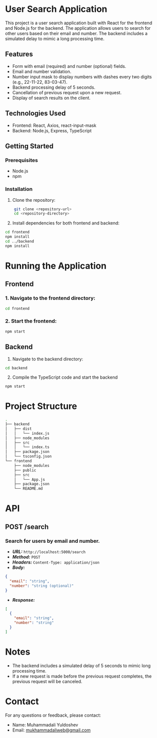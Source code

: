 # User Search Application

This project is a user search application built with React for the frontend and Node.js for the backend. The application allows users to search for other users based on their email and number. The backend includes a simulated delay to mimic a long processing time.

## Features

- Form with email (required) and number (optional) fields.
- Email and number validation.
- Number input mask to display numbers with dashes every two digits (e.g., 22-11-22, 83-03-47).
- Backend processing delay of 5 seconds.
- Cancellation of previous request upon a new request.
- Display of search results on the client.

## Technologies Used

- Frontend: React, Axios, react-input-mask
- Backend: Node.js, Express, TypeScript

## Getting Started

### Prerequisites

- Node.js
- npm

### Installation

1. Clone the repository:
```bash
    git clone <repository-url>
    cd <repository-directory>
```

2. Install dependencies for both frontend and backend:
```bash
cd frontend
npm install
cd ../backend
npm install
```

# Running the Application

## Frontend
### 1. Navigate to the frontend directory:
```bash
cd frontend
```
### 2. Start the frontend:
```bash
npm start
```

## Backend
1. Navigate to the backend directory:

```bash
cd backend
```

2. Compile the TypeScript code and start the backend
```bash
npm start
```

# Project Structure

```bash
.
├── backend
│   ├── dist
│   │   └── index.js
│   ├── node_modules
│   ├── src
│   │   └── index.ts
│   ├── package.json
│   └── tsconfig.json
└── frontend
    ├── node_modules
    ├── public
    ├── src
    │   └── App.js
    ├── package.json
    └── README.md
```

# API

## POST /search

### Search for users by email and number.
* ***URL:*** `http://localhost:5000/search`
* ***Method:*** `POST`
* ***Headers:*** `Content-Type: application/json`
* ***Body:***
```json
{
  "email": "string",
  "number": "string (optional)"
}
```

* ***Response:***
```json
[
  {
    "email": "string",
    "number": "string"
  }
]
```

# Notes
* The backend includes a simulated delay of 5 seconds to mimic long processing time.
* If a new request is made before the previous request completes, the previous request will be canceled.

# Contact
For any questions or feedback, please contact:

* Name: Muhammadali Yuldoshev
* Email: mukhammadaliweb@gmail.com